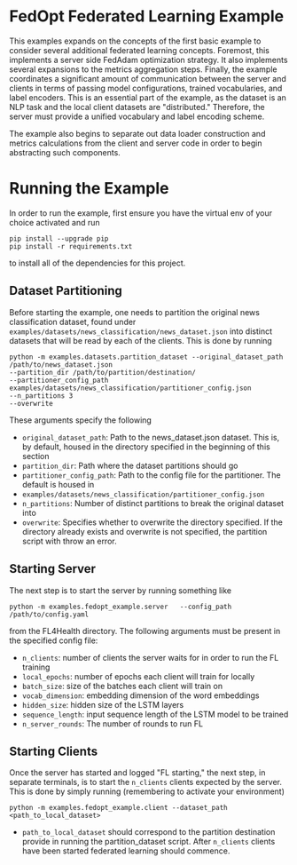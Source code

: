 # FedOpt Federated Learning Example
This examples expands on the concepts of the first basic example to consider several additional federated learning
concepts. Foremost, this implements a server side FedAdam optimization strategy. It also implements several expansions
to the metrics aggregation steps. Finally, the example coordinates a significant amount of communication between the
server and clients in terms of passing model configurations, trained vocabularies, and label encoders. This is an
essential part of the example, as the dataset is an NLP task and the local client datasets are "distributed."
Therefore, the server must provide a unified vocabulary and label encoding scheme.

The example also begins to separate out data loader construction and metrics calculations from the client and server
code in order to begin abstracting such components.

# Running the Example
In order to run the example, first ensure you have the virtual env of your choice activated and run
```
pip install --upgrade pip
pip install -r requirements.txt
```
to install all of the dependencies for this project.

## Dataset Partitioning

Before starting the example, one needs to partition the original news classification dataset, found under
`examples/datasets/news_classification/news_dataset.json` into distinct datasets that will be read by each of
the clients. This is done by running
```
python -m examples.datasets.partition_dataset --original_dataset_path /path/to/news_dataset.json
--partition_dir /path/to/partition/destination/
--partitioner_config_path examples/datasets/news_classification/partitioner_config.json
--n_partitions 3
--overwrite
```
These arguments specify the following
* `original_dataset_path`: Path to the news_dataset.json dataset. This is, by default, housed in the directory specified in
the beginning of this section
* `partition_dir`: Path where the dataset partitions should go
* `partitioner_config_path`: Path to the config file for the partitioner. The default is housed in
* `examples/datasets/news_classification/partitioner_config.json`
* `n_partitions`: Number of distinct partitions to break the original dataset into
* `overwrite`: Specifies whether to overwrite the directory specified. If the directory already exists and overwrite is
not specified, the partition script with throw an error.

## Starting Server

The next step is to start the server by running something like
```
python -m examples.fedopt_example.server   --config_path /path/to/config.yaml
```
from the FL4Health directory. The following arguments must be present in the specified config file:
* `n_clients`: number of clients the server waits for in order to run the FL training
* `local_epochs`: number of epochs each client will train for locally
* `batch_size`: size of the batches each client will train on
* `vocab_dimension`: embedding dimension of the word embeddings
* `hidden_size`: hidden size of the LSTM layers
* `sequence_length`: input sequence length of the LSTM model to be trained
* `n_server_rounds`: The number of rounds to run FL

## Starting Clients

Once the server has started and logged "FL starting," the next step, in separate terminals, is to start the `n_clients`
clients expected by the server. This is done by simply running (remembering to activate your environment)
```
python -m examples.fedopt_example.client --dataset_path <path_to_local_dataset>
```
* `path_to_local_dataset` should correspond to the partition destination provide in running the partition_dataset script.
After `n_clients` clients have been started federated learning should commence.
